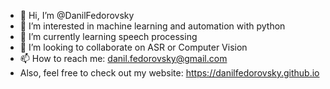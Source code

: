 - 👋 Hi, I’m @DanilFedorovsky
- 👀 I’m interested in machine learning and automation with python
- 🌱 I’m currently learning speech processing
- 💞️ I’m looking to collaborate on ASR or Computer Vision
- 📫 How to reach me: danil.fedorovsky@gmail.com
- Also, feel free to check out my website: https://danilfedorovsky.github.io

<!---
DanilFedorovsky/DanilFedorovsky is a ✨ special ✨ repository because its `README.md` (this file) appears on your GitHub profile.
You can click the Preview link to take a look at your changes.
--->
